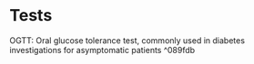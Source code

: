 ```toc
```
# Tests
OGTT: Oral glucose tolerance test, commonly used in diabetes investigations for asymptomatic patients ^089fdb